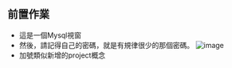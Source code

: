 ## 前置作業
- 這是一個Mysql視窗
- 然後，請記得自己的密碼，就是有規律很少的那個密碼。
![image](https://github.com/XiangYun2582/tools/assets/110577553/cb48abff-335c-4e9a-9691-8d05e218d5b7)
- 加號類似新增的project概念
